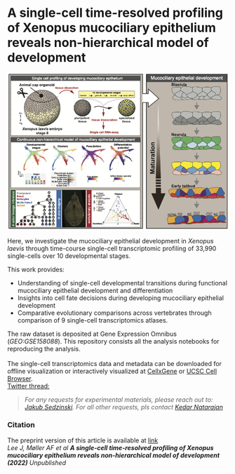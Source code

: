 # A single-cell time-resolved profiling of Xenopus mucociliary epithelium reveals non-hierarchical model of development
![Graphical Abstract](figs/graphical_abstract.png)

Here, we investigate the mucociliary epithelial development in _Xenopus laevis_ through time-course single-cell transcriptomic profiling of 33,990 single-cells over 10 developmental stages.  

This work provides:  <br/>
- Understanding of single-cell developmental transitions during functional mucociliary epithelial development and differentiation
- Insights into cell fate decisions during developing mucociliary epithelial development
- Comparative evolutionary comparisons across vertebrates through comparison of 9 single-cell transcriptomics atlases.

The raw dataset is deposited at Gene Expression Omnibus (_GEO:GSE158088_). This repository consists all the analysis notebooks for reproducing the analysis.   <br/><br/>
The single-cell transcriptomics data and metadata can be downloaded for offline visualization or interactively visualized at [CellxGene](https://cellxgene.cziscience.com/collections/d4055728-b22d-4851-b12d-d7bd0216e8c4) or [UCSC Cell Browser](https://cells-test.gi.ucsc.edu/?ds=xenopus-dev).  <br/>
[Twitter thread:]( https://twitter.com/kedar_natarajan)

> _For any requests for experimental materials, please reach out to: <br/>[Jakub Sedzinski](jakub.sedzinski@sund.ku.dk). For all other requests, pls contact [Kedar Natarajan](kenana@dtu.dk)_



### Citation
The preprint version of this article is available at [link](https://doi.org/XXXXX)   <br/>
_Lee J, Møller AF et al **A single-cell time-resolved profiling of Xenopus mucociliary epithelium reveals non-hierarchical model of development (2022)** Unpublished_  <br/>

